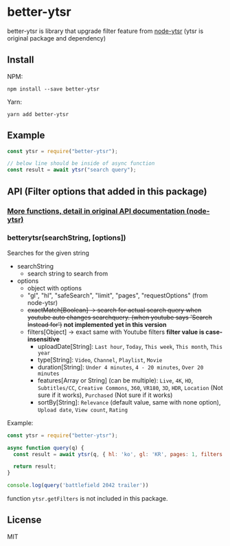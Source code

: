# better-ytsr

better-ytsr is library that upgrade filter feature from [node-ytsr](https://github.com/TimeForANinja/node-ytsr) (ytsr is original package and dependency)

## Install

NPM:

```console
npm install --save better-ytsr
```

Yarn:

```console
yarn add better-ytsr
```

## Example

```js
const ytsr = require("better-ytsr");

// below line should be inside of async function
const result = await ytsr("search query");
```

## API (Filter options that added in this package)

### [More functions, detail in original API documentation (node-ytsr)](https://github.com/TimeForANinja/node-ytsr/blob/master/README.md#api)

### betterytsr(searchString, [options])

Searches for the given string

* searchString
  * search string to search from
* options
  * object with options
  * "gl", "hl", "safeSearch", "limit", "pages", "requestOptions" (from node-ytsr)
  * ~~exactMatch[Boolean] -> search for actual search query when youtube auto changes searchquery. (when youtube says 'Search Instead for')~~ **not implemented yet in this version**
  * filters[Object] -> exact same with Youtube filters **filter value is case-insensitive**
    * uploadDate[String]: `Last hour`, `Today`, `This week`, `This month`, `This year`
    * type[String]: `Video`, `Channel`, `Playlist`, `Movie`
    * duration[String]: `Under 4 minutes`, `4 - 20 minutes`, `Over 20 minutes`
    * features[Array or String] (can be multiple): `Live`, `4K`, `HD`, `Subtitles/CC`, `Creative Commons`, `360`, `VR180`, `3D`, `HDR`, `Location` (Not sure if it works), `Purchased` (Not sure if it works)
    * sortBy[String]: `Relevance` (default value, same with none option), `Upload date`, `View count`, `Rating`

Example:

```js
const ytsr = require("better-ytsr");

async function query(q) {
  const result = await ytsr(q, { hl: 'ko', gl: 'KR', pages: 1, filters: { type: 'Video', features: ['4K', 'Subtitles/CC'] } });

  return result;
}

console.log(query('battlefield 2042 trailer'))
```

function `ytsr.getFilters` is not included in this package.

## License

MIT
